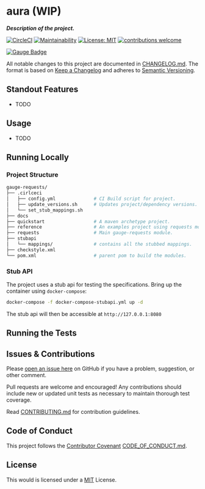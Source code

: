 # aura (WIP)
*__Description of the project.__*

[![CircleCI](https://circleci.com/gh/sitture/aura.svg?style=shield)](https://circleci.com/gh/sitture/aura) [![Maintainability](https://api.codeclimate.com/v1/badges/b5cc25a0c4b0722a6c60/maintainability)](https://codeclimate.com/github/sitture/aura/maintainability) [![License: MIT](https://img.shields.io/badge/License-MIT-yellow.svg?maxAge=2592000)](https://opensource.org/licenses/MIT) [![contributions welcome](https://img.shields.io/badge/contributions-welcome-brightgreen.svg?style=flat)](../../issues)

[![Gauge Badge](https://gauge.org/Gauge_Badge.svg)](https://gauge.org)

All notable changes to this project are documented in [CHANGELOG.md](CHANGELOG.md).
The format is based on [Keep a Changelog](http://keepachangelog.com/en/1.0.0/)
and adheres to [Semantic Versioning](http://semver.org/spec/v2.0.0.html).

## Standout Features

* TODO

## Usage

* TODO

## Running Locally

### Project Structure

```sh
gauge-requests/
├── .cirlceci
│   ├── config.yml 				# CI Build script for project.
│   ├── update_versions.sh 		# Updates project/dependency versions.
│   └── set_stub_mappings.sh
├── docs
├── quickstart 					# A maven archetype project.
├── reference 					# An examples project using requests module.
├── requests 					# Main gauge-requests module.
├── stubapi
│   └── mappings/ 				# contains all the stubbed mappings.
├── checkstyle.xml
└── pom.xml 					# parent pom to build the modules.
```

### Stub API

The project uses a stub api for testing the specifications. Bring up the container using `docker-compose`:

```bash
docker-compose -f docker-compose-stubapi.yml up -d
```

The stub api will then be accessible at `http://127.0.0.1:8080`

## Running the Tests

## Issues & Contributions

Please [open an issue here](../../issues) on GitHub if you have a problem, suggestion, or other comment.

Pull requests are welcome and encouraged! Any contributions should include new or updated unit tests as necessary to maintain thorough test coverage.

Read [CONTRIBUTING.md](CONTRIBUTING.md) for contribution guidelines.

## Code of Conduct

This project follows the [Contributor Covenant][homepage] [CODE_OF_CONDUCT.md](CODE_OF_CONDUCT.md).

[homepage]: https://www.contributor-covenant.org

## License

This would is licensed under a [MIT](https://mit-license.org/) License.

